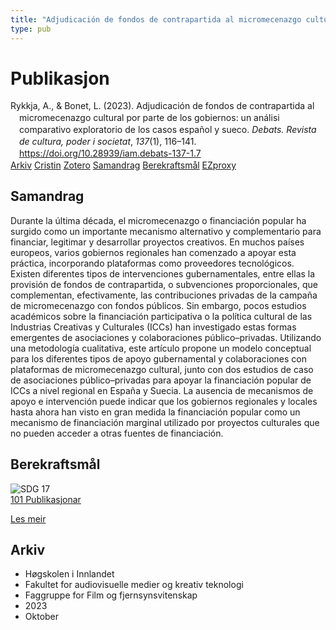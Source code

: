 ```yaml
---
title: "Adjudicación de fondos de contrapartida al micromecenazgo cultural por parte de los gobiernos: un análisi comparativo exploratorio de los casos español y sueco"
type: pub
---
```

<h1>Publikasjon</h1>
<article id="csl-bib-container-EGWTLYMJ" class="csl-bib-container">
  <div class="csl-bib-body" style="line-height: 1.35; padding-left: 1em; text-indent:-1em;">
  <div class="csl-entry">Rykkja, A., &amp; Bonet, L. (2023). Adjudicaci&#xF3;n de fondos de contrapartida al micromecenazgo cultural por parte de los gobiernos: un an&#xE1;lisi comparativo exploratorio de los casos espa&#xF1;ol y sueco. <i>Debats. Revista de cultura, poder i societat</i>, <i>137</i>(1), 116&#x2013;141. <a href="https://doi.org/10.28939/iam.debats-137-1.7">https://doi.org/10.28939/iam.debats-137-1.7</a></div>
</div>
  <div class="csl-bib-buttons">
    <a href="#taxonomy-article-EGWTLYMJ" class="csl-bib-button">Arkiv</a>
    <a href="https://app.cristin.no/results/show.jsf?id=2184217" alt="Cristin URL" class="csl-bib-button">Cristin</a>
    <a href="http://zotero.org/groups/5022929/items/EGWTLYMJ" alt="Zotero URL" class="csl-bib-button">Zotero</a>
    <a href="#abstract-article-EGWTLYMJ" class="csl-bib-button">Samandrag</a>
    <a href="#sdg-article-EGWTLYMJ" class="csl-bib-button">Berekraftsmål</a>
    <a href="http://ezproxy.inn.no/login?url=https://doi.org/10.28939/iam.debats-137-1.7" class="csl-bib-button">EZproxy</a>
  </div>
  <div id="csl-bib-meta-container-EGWTLYMJ"></div>
</article>
<div id="csl-bib-meta-EGWTLYMJ" class="csl-bib-meta">
  <article id="abstract-article-EGWTLYMJ" class="abstract-article">
    <h1>Samandrag</h1>
    Durante la última década, el micromecenazgo o financiación popular ha surgido como un importante mecanismo alternativo y complementario para financiar, legitimar y desarrollar proyectos creativos. En muchos países europeos, varios gobiernos regionales han comenzado a apoyar esta práctica, incorporando plataformas como proveedores tecnológicos. Existen diferentes tipos de intervenciones gubernamentales, entre ellas la provisión de fondos de contrapartida, o subvenciones proporcionales, que complementan, efectivamente, las contribuciones privadas de la campaña de micromecenazgo con fondos públicos. Sin embargo, pocos estudios académicos sobre la financiación participativa o la política cultural de las Industrias Creativas y Culturales (ICCs) han investigado estas formas emergentes de asociaciones y colaboraciones público–privadas. Utilizando una metodología cualitativa, este artículo propone un modelo conceptual para los diferentes tipos de apoyo gubernamental y colaboraciones con plataformas de micromecenazgo cultural, junto con dos estudios de caso de asociaciones público–privadas para apoyar la financiación popular de ICCs a nivel regional en España y Suecia. La ausencia de mecanismos de apoyo e intervención puede indicar que los gobiernos regionales y locales hasta ahora han visto en gran medida la financiación popular como un mecanismo de financiación marginal utilizado por proyectos culturales que no pueden acceder a otras fuentes de financiación.
  </article>
  <article id="sdg-article-EGWTLYMJ" class="sdg-article">
    <h1>Berekraftsmål</h1>
    <div class="sdg-container"><div id="sdg17" class="sdg">
<img src="{{< params subfolder >}}images/sdg/sdg17_no.png" class="image" alt="SDG 17">
<div class="sdg-overlay">
<a href="{{< params subfolder >}}no/archive/?sdg=17#archive" class="sdg-publication-count"><span>101</span> Publikasjonar</a>
<p><a href="https://www.fn.no/om-fn/fns-baerekraftsmaal/samarbeid-for-aa-naa-maalene?lang=nno-NO" class="sdg-read-more">Les meir</a></p>
</div>
</div></div>
  </article>
  <article id="taxonomy-article-EGWTLYMJ" class="taxonomy-article">
    <h1>Arkiv</h1>
    <ul>
      <li>Høgskolen i Innlandet</li>
      <li>Fakultet for audiovisuelle medier og kreativ teknologi</li>
      <li>Faggruppe for Film og fjernsynsvitenskap</li>
      <li>2023</li>
      <li>Oktober</li>
    </ul>
  </article>
</div>
